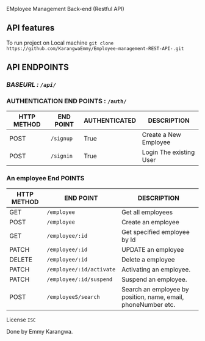 EMployee Management Back-end (Restful API)

## API features


To run project on Local machine
`git clone https://github.com/KarangwaEmmy/Employee-management-REST-API-.git`
## API ENDPOINTS

### *BASEURL : `/api/`*

### AUTHENTICATION END POINTS  : `/auth/`

HTTP METHOD | END POINT | AUTHENTICATED | DESCRIPTION
-----------|----------|--------------   |------
POST       | `/signup`|  True           |Create a New Employee
POST       | `/signin`|  True           |Login The existing User 



### An employee End POINTS

HTTP METHOD|    END POINT            | DESCRIPTION
-----------|-------------------------|------
GET        | `/employee`            | Get all employees
POST       | `/employee`            | Create an employee
GET        | `/employee/:id`        | Get  specified employee by Id
PATCH      | `/employee/:id`        | UPDATE  an employee 
DELETE     | `/employee/:id`        | Delete a employee
PATCH      | `/employee/:id/activate`| Activating an employee.
PATCH      | `/employee/:id/suspend`| Suspend an employee.
POST        | `/employeeS/search`| Search an employee by position, name, email, phoneNumber etc.





License `ISC`

Done by Emmy Karangwa.